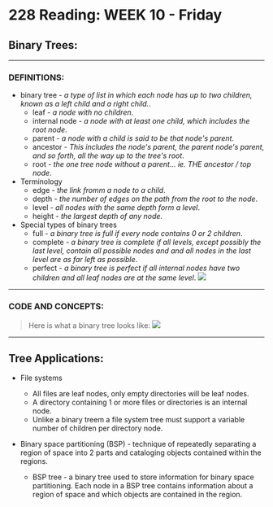 # 228 Reading: **WEEK 10** - Friday

## **Binary Trees:**
***
### **DEFINITIONS:**

* binary tree - *a type of list in which each node has up to two children, known as a left child and a right child.*.
    * leaf - *a node with no children*.
    * internal node - *a node with at least one child, which includes the root node*.
    * parent - *a node with a child is said to be that node's parent*.
    * ancestor - *This includes the node's parent, the parent node's parent, and so forth, all the way up to the tree's root*.
    * root - *the one tree node without a parent... ie. THE ancestor / top node*.
* Terminology
    * edge - *the link fromm a node to a child*.
    * depth - *the number of edges on the path from the root to the node*.
    * level - *all nodes with the same depth form a level*.
    * height - *the largest depth of any node*.
* Special types of binary trees
    * full - *a binary tree is full if every node contains 0 or 2 children*.
    * complete - *a binary tree is complete if all levels, except possibly the last level, contain all possible nodes and and all nodes in the last level are as far left as possible*.
    * perfect - *a binary tree is perfect if all internal nodes have two children and all leaf nodes are at the same level*.
    ![](https://zytools.zybooks.com/zyAuthor/DataStructures/54/IMAGES/embedded_image_1pseudo_47f8fc17-cd79-46bb-35ac-4dd4e94fc720_BGFBkBEIuZ0Sop5yq38l.png)
***
### **CODE AND CONCEPTS:**
>Here is what a binary tree looks like:
![](https://i.gyazo.com/e805fb94cf93d91f210f23ca3820005a.png)

***
## **Tree Applications:**
* File systems
    * All files are leaf nodes, only empty directories will be leaf nodes.
    * A directory containing 1 or more files or directories is an internal node.
    * Unlike a binary treem a file system tree must support a variable number of children per directory node.

* Binary space partitioning (BSP) - technique of repeatedly separating a region of space into 2 parts and cataloging objects contained within the regions.
    * BSP tree - a binary tree used to store information for binary space partitioning. Each node in a BSP tree contains information about a region of space and which objects are contained in the region.
